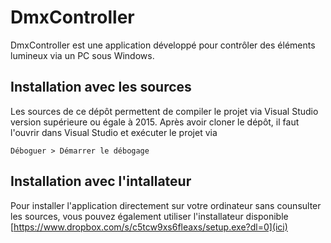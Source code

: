 # DmxController

DmxController est une application développé pour contrôler des éléments lumineux via un PC sous Windows.

## Installation avec les sources

Les sources de ce dépôt permettent de compiler le projet via Visual Studio version supérieure ou égale à 2015. 
Après avoir cloner le dépôt, il faut l'ouvrir dans Visual Studio et exécuter le projet via

    Déboguer > Démarrer le débogage
   
   
## Installation avec l'intallateur

Pour installer l'application directement sur votre ordinateur sans counsulter les sources, vous pouvez également utiliser l'installateur disponible [https://www.dropbox.com/s/c5tcw9xs6fleaxs/setup.exe?dl=0](ici)
